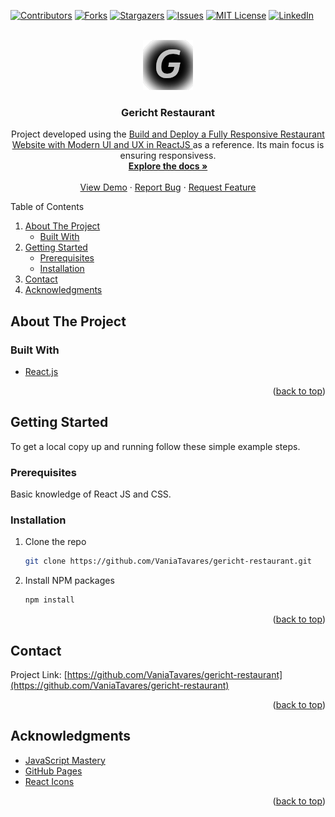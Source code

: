 <div id="top"></div>

[![Contributors][contributors-shield]][contributors-url]
[![Forks][forks-shield]][forks-url]
[![Stargazers][stars-shield]][stars-url]
[![Issues][issues-shield]][issues-url]
[![MIT License][license-shield]][license-url]
[![LinkedIn][linkedin-shield]][linkedin-url]

<!-- PROJECT LOGO -->
<br />
<div align="center">
    <img src="public/logo.png" alt="Logo" width="80" height="80">

<h3 align="center">Gericht Restaurant</h3>

  <p align="center">
    Project developed using the <a href="https://www.youtube.com/watch?v=4oV65GVVits&list=PL1_JkHaA0utwAb13N-NPqnvdSX67iLBEi&index=13">Build and Deploy a Fully Responsive Restaurant Website with Modern UI and UX in ReactJS </a> as a reference. Its main focus is ensuring responsivess.
    <br />
    <a href="https://github.com/VaniaTavares/gericht-restaurant"><strong>Explore the docs »</strong></a>
    <br />
    <br />
    <a href="https://github.com/VaniaTavares/gericht-restaurant">View Demo</a>
    ·
    <a href="https://github.com/VaniaTavares/gericht-restaurant/issues">Report Bug</a>
    ·
    <a href="https://github.com/VaniaTavares/gericht-restaurant/issues">Request Feature</a>
  </p>
</div>

<!-- TABLE OF CONTENTS -->
  <summary>Table of Contents</summary>
  <ol>
    <li>
      <a href="#about-the-project">About The Project</a>
      <ul>
        <li><a href="#built-with">Built With</a></li>
      </ul>
    </li>
    <li>
      <a href="#getting-started">Getting Started</a>
      <ul>
        <li><a href="#prerequisites">Prerequisites</a></li>
        <li><a href="#installation">Installation</a></li>
      </ul>
    </li>
    <li><a href="#contact">Contact</a></li>
    <li><a href="#acknowledgments">Acknowledgments</a></li>
  </ol>

<!-- ABOUT THE PROJECT -->

## About The Project

### Built With

- [React.js](https://reactjs.org/)

<p align="right">(<a href="#top">back to top</a>)</p>

<!-- GETTING STARTED -->

## Getting Started

To get a local copy up and running follow these simple example steps.

### Prerequisites

Basic knowledge of React JS and CSS.

### Installation

1. Clone the repo
   ```sh
   git clone https://github.com/VaniaTavares/gericht-restaurant.git
   ```
2. Install NPM packages
   ```sh
   npm install
   ```

<p align="right">(<a href="#top">back to top</a>)</p>

<!-- CONTACT -->

## Contact

Project Link: [https://github.com/VaniaTavares/gericht-restaurant](https://github.com/VaniaTavares/gericht-restaurant)

<p align="right">(<a href="#top">back to top</a>)</p>

<!-- ACKNOWLEDGMENTS -->

## Acknowledgments

- [JavaScript Mastery](https://www.youtube.com/channel/UCmXmlB4-HJytD7wek0Uo97A)
- [GitHub Pages](https://pages.github.com)
- [React Icons](https://react-icons.github.io/react-icons/search)

<p align="right">(<a href="#top">back to top</a>)</p>

<!-- MARKDOWN LINKS & IMAGES -->
<!-- https://www.markdownguide.org/basic-syntax/#reference-style-links -->

[contributors-shield]: https://img.shields.io/github/contributors/VaniaTavares/gericht-restaurant.svg?style=for-the-badge
[contributors-url]: https://github.com/VaniaTavares/gericht-restaurant/graphs/contributors
[forks-shield]: https://img.shields.io/github/forks/VaniaTavares/gericht-restaurant.svg?style=for-the-badge
[forks-url]: https://github.com/VaniaTavares/gericht-restaurant/network/members
[stars-shield]: https://img.shields.io/github/stars/VaniaTavares/gericht-restaurant.svg?style=for-the-badge
[stars-url]: https://github.com/VaniaTavares/gericht-restaurant/stargazers
[issues-shield]: https://img.shields.io/github/issues/VaniaTavares/gericht-restaurant.svg?style=for-the-badge
[issues-url]: https://github.com/VaniaTavares/gericht-restaurant/issues
[license-shield]: https://img.shields.io/github/license/VaniaTavares/gericht-restaurant.svg?style=for-the-badge
[license-url]: https://github.com/VaniaTavares/gericht-restaurant/blob/master/LICENSE.txt
[linkedin-shield]: https://img.shields.io/badge/-LinkedIn-black.svg?style=for-the-badge&logo=linkedin&colorB=555
[linkedin-url]: https://linkedin.com/in/vaniapltavares
[product-screenshot]: images/screenshot.png
